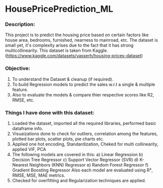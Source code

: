 # HousePricePrediction_ML

### Description:
This project is to predict the housing price based on certain factors like house area, bedrooms, furnished, nearness to mainroad, etc. The dataset is small yet, it's complexity arises due to the fact that it has strong multicollinearity. This dataset is taken from Kaggle. (https://www.kaggle.com/datasets/yasserh/housing-prices-dataset)

### Objective:
1. To understand the Dataset & cleanup (if required).
2. To build Regression models to predict the sales w.r.t a single & multiple feature.
3. Also to evaluate the models & compare thier respective scores like R2, RMSE, etc.

### Things I have done with this dataset:
1. Loaded the dataset, imported all the required libraries, performed basic dataframe info.
2. Visuaizations done to check for outliers, correlation among the features, plotted bar plots, scatter plots, pie charts etc.
3. Applied one hot encoding, Standardization, Cheked for multi collinearity, applied VIF, PCA
4. The following models are covered in this:
   a) Linear Regression
   b) Decision Tree Regressor
   c) Support Vector Regressor (SVR)
   d) K-Nearest Neighbors (KNN) Regressor
   e) Random Forest Regressor
   f) Gradient Boosting Regressor
   Also each model are evaluated using R², RMSE, MSE, MAE metrics.
5. Checked for overfitting and Regularization techniques are applied.

